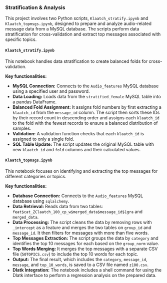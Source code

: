 ### Stratification & Analysis

This project involves two Python scripts, `Klaatch_stratify.ipynb` and `Klaatch_topmsgs.ipynb`, designed to prepare and analyze audio-related message data from a MySQL database. The scripts perform data stratification for cross-validation and extract top messages associated with specific topics.

#### `Klaatch_stratify.ipynb`

This notebook handles data stratification to create balanced folds for cross-validation.

**Key functionalities:**

- **MySQL Connection:** Connects to the `Audio_features` MySQL database using a specified user and password.
- **Data Loading:** Loads data from the `stratified_female` MySQL table into a pandas DataFrame.
- **Balanced Fold Assignment:** It assigns fold numbers by first extracting a `klaatch_id` from the `message_id` column. The script then sorts these IDs by their record count in descending order and assigns each `klaatch_id` to the fold with the fewest records to ensure a balanced distribution of samples.
- **Validation:** A validation function checks that each `klaatch_id` is assigned to only a single fold.
- **SQL Table Update:** The script updates the original MySQL table with new `klaatch_id` and `fold` columns and their calculated values.

#### `Klaatch_topmsgs.ipynb`

This notebook focuses on identifying and extracting the top messages for different categories or topics.

**Key functionalities:**

- **Database Connection:** Connects to the `Audio_features` MySQL database using `sqlalchemy`.
- **Data Retrieval:** Reads data from two tables: `feat$cat_ZClaatch_100_cp_w$merged_data$message_id$1gra` and `merged_data`.
- **Data Processing:** The script cleans the data by removing rows with `_intercept` as a feature and merges the two tables on `group_id` and `message_id`. It then filters for messages with more than five words.
- **Top Messages Extraction:** The script groups the data by `category` and identifies the top 10 messages for each based on the `group_norm` value.
- **Top Words Merging:** It merges the top messages with a separate CSV file (`50TOPICS.csv`) to include the top 10 words for each topic.
- **Output:** The final result, which includes the `category`, `message_id`, `message`, and `top_10_words`, is saved to a CSV file named `z100.csv`.
- **Dlatk Integration:** The notebook includes a shell command for using the Dlatk interface to perform a regression analysis on the prepared data.
